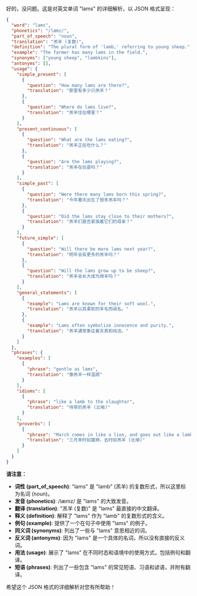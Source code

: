 好的，没问题。这是对英文单词 "lams" 的详细解析，以 JSON 格式呈现：

```json
{
  "word": "lams",
  "phonetics": "/læmz/",
  "part_of_speech": "noun",
  "translation": "羔羊 (复数)",
  "definition": "The plural form of 'lamb,' referring to young sheep.",
  "example": "The farmer has many lams in the field.",
  "synonyms": ["young sheep", "lambkins"],
  "antonyms": [],
  "usage": {
    "simple_present": [
      {
        "question": "How many lams are there?",
        "translation": "那里有多少只羔羊？"
      },
      {
        "question": "Where do lams live?",
        "translation": "羔羊住在哪里？"
      }
    ],
    "present_continuous": [
      {
        "question": "What are the lams eating?",
        "translation": "羔羊正在吃什么？"
      },
      {
        "question": "Are the lams playing?",
        "translation": "羔羊在玩耍吗？"
      }
    ],
    "simple_past": [
      {
        "question": "Were there many lams born this spring?",
        "translation": "今年春天出生了很多羔羊吗？"
      },
      {
        "question": "Did the lams stay close to their mothers?",
        "translation": "羔羊们是否紧挨着它们的母亲？"
      }
    ],
    "future_simple": [
      {
        "question": "Will there be more lams next year?",
        "translation": "明年会有更多的羔羊吗？"
      },
      {
        "question": "Will the lams grow up to be sheep?",
        "translation": "羔羊会长大成为绵羊吗？"
      }
    ],
    "general_statements": [
      {
        "example": "Lams are known for their soft wool.",
        "translation": "羔羊以其柔软的羊毛而闻名。"
      },
      {
        "example": "Lams often symbolize innocence and purity.",
        "translation": "羔羊通常象征着天真和纯洁。"
      }
    ]
  },
  "phrases": {
    "examples": [
      {
        "phrase": "gentle as lams",
        "translation": "像羔羊一样温顺"
      }
    ],
    "idioms": [
      {
        "phrase": "like a lamb to the slaughter",
        "translation": "待宰的羔羊 (比喻)"
      }
    ],
    "proverbs": [
      {
        "phrase": "March comes in like a lion, and goes out like a lamb.",
        "translation": "三月来时如雄狮，去时如羔羊 (比喻)"
      }
    ]
  }
}
```

**请注意：**

*   **词性 (part\_of\_speech)**:  "lams" 是 "lamb" (羔羊) 的复数形式，所以这里标为名词 (noun)。
*   **发音 (phonetics)**:  /læmz/ 是 "lams" 的大致发音。
*   **翻译 (translation)**:  "羔羊 (复数)" 是 "lams" 最直接的中文翻译。
*   **释义 (definition)**: 解释了 "lams" 作为 "lamb" 的复数形式的含义。
*   **例句 (example)**:  提供了一个在句子中使用 "lams" 的例子。
*   **同义词 (synonyms)**:  列出了一些与 "lams" 意思相近的词。
*   **反义词 (antonyms)**:  因为 "lams" 是一个具体的名词，所以没有直接的反义词。
*   **用法 (usage)**:  展示了 "lams" 在不同时态和语境中的使用方式，包括例句和翻译。
*   **短语 (phrases)**: 列出了一些包含 "lams" 的常见短语、习语和谚语，并附有翻译。

希望这个 JSON 格式的详细解析对您有所帮助！
 